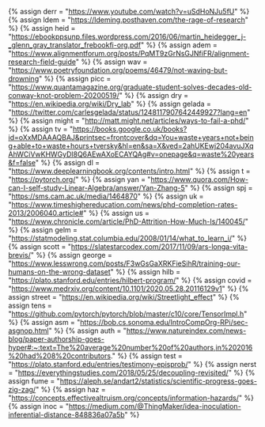 {%	assign derr = "https://www.youtube.com/watch?v=uSdHoNJu5fU"	%}
{%	assign ldem = "https://ldeming.posthaven.com/the-rage-of-research"		%}
{%	assign heid = "https://ebookppsunp.files.wordpress.com/2016/06/martin_heidegger_j-_glenn_gray_translator_frebookfi-org.pdf" %}
{%	assign adem = "https://www.alignmentforum.org/posts/PqMT9zGrNsGJNfiFR/alignment-research-field-guide"	%}
{%	assign wav = "https://www.poetryfoundation.org/poems/46479/not-waving-but-drowning" 	%}
{%	assign picc = "https://www.quantamagazine.org/graduate-student-solves-decades-old-conway-knot-problem-20200519/" 	%}
{%	assign dry = "https://en.wikipedia.org/wiki/Dry_lab" 	%}
{%	assign gelada = "https://twitter.com/carlesgelada/status/1248117907642449927?lang=en" 	%}
{%	assign might = "http://matt.might.net/articles/ways-to-fail-a-phd/" 	%}
{%	assign tv = "https://books.google.co.uk/books?id=oXxMDAAAQBAJ&printsec=frontcover&dq=You+waste+years+not+being+able+to+waste+hours+tversky&hl=en&sa=X&ved=2ahUKEwj204avuJXqAhWCiVwKHWGyDl8Q6AEwAXoECAYQAg#v=onepage&q=waste%20years&f=false" 	%}
{%	assign dl = "https://www.deeplearningbook.org/contents/intro.html" 	%}
{%	assign t = "https://pytorch.org/" 	%}
{%	assign yan = "https://www.quora.com/How-can-I-self-study-Linear-Algebra/answer/Yan-Zhang-5" 	%}
{%	assign spj = "https://sms.cam.ac.uk/media/1464870" 	%}
{%	assign uk = "https://www.timeshighereducation.com/news/phd-completion-rates-2013/2006040.article#" 	%}
{%	assign us = "https://www.chronicle.com/article/PhD-Attrition-How-Much-Is/140045/" 	%}
{%	assign gelm = "https://statmodeling.stat.columbia.edu/2008/01/14/what_to_learn_i/" 	%}
{%	assign scott  = "https://slatestarcodex.com/2017/11/09/ars-longa-vita-brevis/" 	%}
{%	assign george  = "https://www.lesswrong.com/posts/F3wGsGaXRKFieSihR/training-our-humans-on-the-wrong-dataset" 	%}
{%	assign hilb = "https://plato.stanford.edu/entries/hilbert-program/" 	%}
{%	assign covid = "https://www.medrxiv.org/content/10.1101/2020.05.28.20116129v1" 	%}
{%	assign street = "https://en.wikipedia.org/wiki/Streetlight_effect" 	%}
{%	assign tens  = "https://github.com/pytorch/pytorch/blob/master/c10/core/TensorImpl.h" 	%}
{%	assign asm = "https://bob.cs.sonoma.edu/IntroCompOrg-RPi/sec-asgnop.html" 	%}
{%	assign auth = "https://www.natureindex.com/news-blog/paper-authorship-goes-hyper#:~:text=The%20average%20number%20of%20authors,in%202016%20had%208%20contributors." 	%}
{%	assign test = "https://plato.stanford.edu/entries/testimony-episprob/" 	%}
{%	assign nerst = "https://everythingstudies.com/2018/05/25/decoupling-revisited/"		%}
{%	assign fume = "https://aleph.se/andart2/statistics/scientific-progress-goes-zig-zag/"		%}
{%	assign haz = "https://concepts.effectivealtruism.org/concepts/information-hazards/"		%}
{%	assign inoc = "https://medium.com/@ThingMaker/idea-inoculation-inferential-distance-848836a07a5b"	%}
